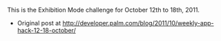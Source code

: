 This is the Exhibition Mode challenge for October 12th to 18th, 2011.

* Original post at http://developer.palm.com/blog/2011/10/weekly-app-hack-12-18-october/
